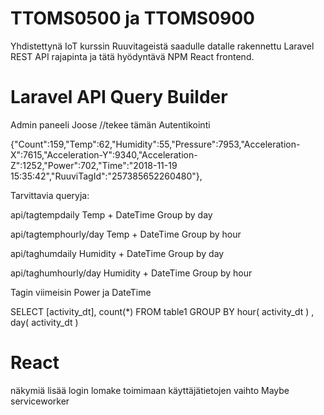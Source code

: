 # TTOMS0500 ja TTOMS0900

Yhdistettynä IoT kurssin Ruuvitageistä saadulle datalle rakennettu Laravel REST API rajapinta ja tätä hyödyntävä NPM React frontend.

# Laravel API Query Builder

Admin paneeli Joose //tekee tämän
Autentikointi 


{"Count":159,"Temp":62,"Humidity":55,"Pressure":7953,"Acceleration-X":7615,"Acceleration-Y":9340,"Acceleration-Z":1252,"Power":702,"Time":"2018-11-19 15:35:42","RuuviTagId":"257385652260480"},

Tarvittavia queryja:

api/tagtempdaily
Temp + DateTime
Group by day

api/tagtemphourly/day
Temp + DateTime
Group by hour

api/taghumdaily
Humidity + DateTime
Group by day

api/taghumhourly/day
Humidity + DateTime
Group by hour

Tagin viimeisin Power ja DateTime

SELECT [activity_dt], count(*)
FROM table1
GROUP BY hour( activity_dt ) , day( activity_dt )


# React

näkymiä lisää
login lomake toimimaan
käyttäjätietojen vaihto
Maybe serviceworker
